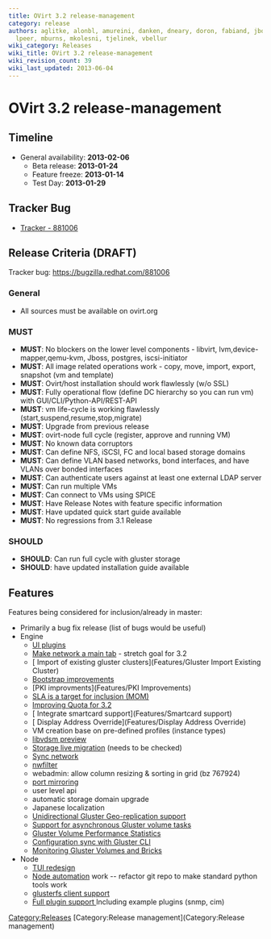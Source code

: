 ```yaml
---
title: OVirt 3.2 release-management
category: release
authors: aglitke, alonbl, amureini, danken, dneary, doron, fabiand, jboggs, liran.zelkha,
  lpeer, mburns, mkolesni, tjelinek, vbellur
wiki_category: Releases
wiki_title: OVirt 3.2 release-management
wiki_revision_count: 39
wiki_last_updated: 2013-06-04
---
```


# OVirt 3.2 release-management

## Timeline

*   General availability: **2013-02-06**
    -   Beta release: **2013-01-24**
    -   Feature freeze: **2013-01-14**
    -   Test Day: **2013-01-29**

## Tracker Bug

*   [Tracker - 881006](https://bugzilla.redhat.com/show_bug.cgi?id=881006)

## Release Criteria (DRAFT)

Tracker bug: <https://bugzilla.redhat.com/881006>

### General

*   All sources must be available on ovirt.org

### MUST

*   **MUST**: No blockers on the lower level components - libvirt, lvm,device-mapper,qemu-kvm, Jboss, postgres, iscsi-initiator
*   **MUST**: All image related operations work - copy, move, import, export, snapshot (vm and template)
*   **MUST**: Ovirt/host installation should work flawlessly (w/o SSL)
*   **MUST**: Fully operational flow (define DC hierarchy so you can run vm) with GUI/CLI/Python-API/REST-API
*   **MUST**: vm life-cycle is working flawlessly (start,suspend,resume,stop,migrate)
*   **MUST**: Upgrade from previous release
*   **MUST**: ovirt-node full cycle (register, approve and running VM)
*   **MUST**: No known data corruptors
*   **MUST**: Can define NFS, iSCSI, FC and local based storage domains
*   **MUST**: Can define VLAN based networks, bond interfaces, and have VLANs over bonded interfaces
*   **MUST**: Can authenticate users against at least one external LDAP server
*   **MUST**: Can run multiple VMs
*   **MUST**: Can connect to VMs using SPICE
*   **MUST**: Have Release Notes with feature specific information
*   **MUST**: Have updated quick start guide available
*   **MUST**: No regressions from 3.1 Release

### SHOULD

*   **SHOULD**: Can run full cycle with gluster storage
*   **SHOULD**: have updated installation guide available

## Features

Features being considered for inclusion/already in master:

*   Primarily a bug fix release (list of bugs would be useful)
*   Engine
    -   [ UI plugins](Features/UIPlugins)
    -   [ Make network a main tab](Feature/NetworkMainTab) - stretch goal for 3.2
    -   [ Import of existing gluster clusters](Features/Gluster Import Existing Cluster)
    -   [Bootstrap improvements](Featrues/Bootstrap_Improvements)
    -   [PKI improvments](Features/PKI Improvements)
    -   [ SLA is a target for inclusion (MOM)](SLA-mom)
    -   [ Improving Quota for 3.2](Features/Quota-3.2)
    -   [ Integrate smartcard support](Features/Smartcard support)
    -   [ Display Address Override](Features/Display Address Override)
    -   VM creation base on pre-defined profiles (instance types)
    -   [ libvdsm preview](Features/libvdsm)
    -   [ Storage live migration](Features/Design/StorageLiveMigration) (needs to be checked)
    -   [ Sync network](SetupNetworks_SyncNetworks)
    -   [ nwfilter](Features/Design/Network/NetworkFiltering)
    -   webadmin: allow column resizing & sorting in grid (bz 767924)
    -   [ port mirroring](Features/PortMirroring)
    -   user level api
    -   automatic storage domain upgrade
    -   Japanese localization
    -   [ Unidirectional Gluster Geo-replication support](Features/Gluster_Geo_Replication)
    -   [ Support for asynchronous Gluster volume tasks](Features/Gluster_Volume_Asynchronous_Tasks_Management)
    -   [ Gluster Volume Performance Statistics](Features/Gluster_Volume_Performance_Statistics)
    -   [ Configuration sync with Gluster CLI](Features/Gluster_Sync_Configuration_With_CLI)
    -   [ Monitoring Gluster Volumes and Bricks](Features/GlusterVolumeAdvancedDetails)
*   Node
    -   [ TUI redesign](Features/TUIredesign)
    -   [ Node automation](Features/NodeAutomation) work -- refactor git repo to make standard python tools work
    -   [ glusterfs client support](Node_Glusterfs_Support)
    -   [Full plugin support ](Features/Plugins) Including example plugins (snmp, cim)

<Category:Releases> [Category:Release management](Category:Release management)

